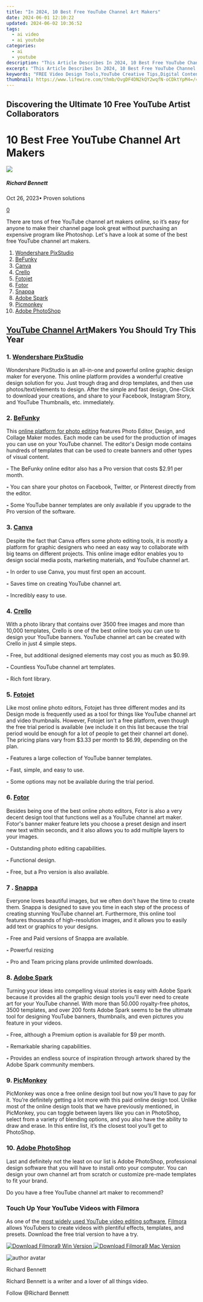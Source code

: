 ```yaml
---
title: "In 2024, 10 Best Free YouTube Channel Art Makers"
date: 2024-06-01 12:10:22
updated: 2024-06-02 10:36:52
tags:
  - ai video
  - ai youtube
categories:
  - ai
  - youtube
description: "This Article Describes In 2024, 10 Best Free YouTube Channel Art Makers"
excerpt: "This Article Describes In 2024, 10 Best Free YouTube Channel Art Makers"
keywords: "FREE Video Design Tools,YouTube Creative Tips,Digital Content Creation,Online Animation Software,VFX for Videos,Streaming Media Gear,Visual Effect Artists"
thumbnail: https://www.lifewire.com/thmb/OvgDF4DN2kQY2wqfN-oCDktYpM4=/400x300/filters:no_upscale():max_bytes(150000):strip_icc():format(webp)/best-time-of-day-to-instagram-3485858-1-5bb3cc9046e0fb002612537d.jpg
---
```


## Discovering the Ultimate 10 Free YouTube Artist Collaborators

# 10 Best Free YouTube Channel Art Makers

![](https://images.wondershare.com/filmora/article-images/richard-bennett.jpg)

##### Richard Bennett

 Oct 26, 2023• Proven solutions

[0](#commentsBoxSeoTemplate)

There are tons of free YouTube channel art makers online, so it’s easy for anyone to make their channel page look great without purchasing an expensive program like Photoshop. Let's have a look at some of the best free YouTube channel art makers.

1. [Wondershare PixStudio](#pixstudio)
2. [BeFunky](#befunky)
3. [Canva](#Canva)
4. [Crello](#crello)
5. [Fotojet](#fotojet)
6. [Fotor](#fotor)
7. [Snappa](#snappa)
8. [Adobe Spark](#spark)
9. [Picmonkey](#picmonkey)
10. [Adobe PhotoShop](#ps)

## [YouTube Channel Art](https://tools.techidaily.com/wondershare/filmora/download/)Makers You Should Try This Year

### 1. [Wondershare PixStudio](https://tools.techidaily.com/wondershare/fotophire/download/)

Wondershare PixStudio is an all-in-one and powerful online graphic design maker for everyone. This online platform provides a wonderful creative design solution for you. Just trough drag and drop templates, and then use photos/text/elements to design. After the simple and fast design, One-Click to download your creations, and share to your Facebook, Instagram Story, and YouTube Thumbnails, etc. immediately.

### 2. [BeFunky](https://www.befunky.com/)

This [online platform for photo editing](https://tools.techidaily.com/wondershare/filmora/download/) features Photo Editor, Design, and Collage Maker modes. Each mode can be used for the production of images you can use on your YouTube channel. The editor's Design mode contains hundreds of templates that can be used to create banners and other types of visual content.

 **\-** The BeFunky online editor also has a Pro version that costs $2.91 per month.

 **\-** You can share your photos on Facebook, Twitter, or Pinterest directly from the editor.

 **\-** Some YouTube banner templates are only available if you upgrade to the Pro version of the software.

### 3. [Canva](https://www.canva.com/)

Despite the fact that Canva offers some photo editing tools, it is mostly a platform for graphic designers who need an easy way to collaborate with big teams on different projects. This online image editor enables you to design social media posts, marketing materials, and YouTube channel art.

 **\-** In order to use Canva, you must first open an account.

 **\-** Saves time on creating YouTube channel art.

 **\-** Incredibly easy to use.

### 4. [Crello](https://crello.com/)

With a photo library that contains over 3500 free images and more than 10,000 templates, Crello is one of the best online tools you can use to design your YouTube banners. YouTube channel art can be created with Crello in just 4 simple steps.

 **\-** Free, but additional designed elements may cost you as much as $0.99.

 **\-** Countless YouTube channel art templates.

 **\-** Rich font library.

### 5. [Fotojet](https://www.fotojet.com/apps/?entry=design)

Like most online photo editors, Fotojet has three different modes and its Design mode is frequently used as a tool for things like YouTube channel art and video thumbnails. However, Fotojet isn't a free platform, even though the free trial period is available (we include it on this list because the trial period would be enough for a lot of people to get their channel art done). The pricing plans vary from $3.33 per month to $6.99, depending on the plan.

 **\-** Features a large collection of YouTube banner templates.

 **\-** Fast, simple, and easy to use.

 **\-** Some options may not be available during the trial period.

### 6. [Fotor](https://www.fotor.com/)

Besides being one of the best online photo editors, Fotor is also a very decent design tool that functions well as a YouTube channel art maker. Fotor's banner maker feature lets you choose a preset design and insert new text within seconds, and it also allows you to add multiple layers to your images.

 **\-** Outstanding photo editing capabilities.

 **\-** Functional design.

 **\-** Free, but a Pro version is also available.

### 7 . [Snappa](https://snappa.com/)

Everyone loves beautiful images, but we often don't have the time to create them. Snappa is designed to save you time in each step of the process of creating stunning YouTube channel art. Furthermore, this online tool features thousands of high-resolution images, and it allows you to easily add text or graphics to your designs.

 **\-** Free and Paid versions of Snappa are available.

 **\-** Powerful resizing

 **\-** Pro and Team pricing plans provide unlimited downloads.

### 8. [Adobe Spark](https://spark.adobe.com/home/)

Turning your ideas into compelling visual stories is easy with Adobe Spark because it provides all the graphic design tools you'll ever need to create art for your YouTube channel. With more than 50.000 royalty-free photos, 3500 templates, and over 200 fonts Adobe Spark seems to be the ultimate tool for designing YouTube banners, thumbnails, and even pictures you feature in your videos.

 **\-** Free, although a Premium option is available for $9 per month.

 **\-** Remarkable sharing capabilities.

 **\-** Provides an endless source of inspiration through artwork shared by the Adobe Spark community members.

### 9. [PicMonkey](https://www.picmonkey.com/)

PicMonkey was once a free online design tool but now you’ll have to pay for it. You’re definitely getting a lot more with this paid online design tool. Unlike most of the online design tools that we have previously mentioned, in PicMonkey, you can toggle between layers like you can in PhotoShop, select from a variety of blending options, and you also have the ability to draw and erase. In this entire list, it’s the closest tool you’ll get to PhotoShop.

### 10. [Adobe PhotoShop](https://www.adobe.com/products/photoshop.html)

Last and definitely not the least on our list is Adobe PhotoShop, professional design software that you will have to install onto your computer. You can design your own channel art from scratch or customize pre-made templates to fit your brand.

Do you have a free YouTube channel art maker to recommend?

### Touch Up Your YouTube Videos with Filmora

As one of the [most widely used YouTube video editing software](https://tools.techidaily.com/wondershare/filmora/download/), [Filmora](https://tools.techidaily.com/wondershare/filmora/download/) allows YouTubers to create videos with plentiful effects, templates, and presets. Download the free trial version to have a try.

[![Download Filmora9 Win Version](https://images.wondershare.com/filmora/guide/download-btn-win.jpg) ](https://tools.techidaily.com/wondershare/filmora/download/) [![Download Filmora9 Mac Version](https://images.wondershare.com/filmora/guide/download-btn-mac.jpg) ](https://tools.techidaily.com/wondershare/filmora/download/)

![author avatar](https://images.wondershare.com/filmora/article-images/richard-bennett.jpg)

Richard Bennett

Richard Bennett is a writer and a lover of all things video.

Follow @Richard Bennett
